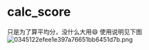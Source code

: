 # calc_score
只是为了算平均分，没什么大用😄
使用说明见下图
![0345122efee1e397a76651bb6451d7b.png](http://ww1.sinaimg.cn/large/912e0dbdly1g7s7243wdvj20hs0bfjro.jpg)
